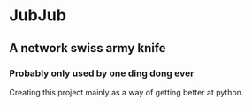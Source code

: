 # JubJub
## A network swiss army knife 
### Probably only used by one ding dong ever

Creating this project mainly as a way of getting better at python.